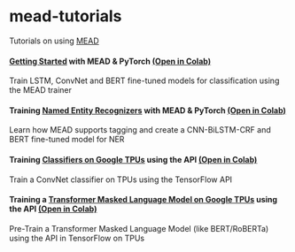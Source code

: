 # mead-tutorials
Tutorials on using [MEAD](https://github.com/dpressel/mead-baseline)


#### [Getting Started](mead_1_pytorch.ipynb) with MEAD & PyTorch [(Open in Colab)](https://colab.research.google.com/github/dpressel/mead-tutorials/blob/master/mead_1_pytorch.ipynb)

Train LSTM, ConvNet and BERT fine-tuned models for classification using the MEAD trainer

#### Training [Named Entity Recognizers](mead_2_pytorch.ipynb) with MEAD & PyTorch [(Open in Colab)](https://colab.research.google.com/github/dpressel/mead-tutorials/blob/master/mead_2_pytorch.ipynb)

Learn how MEAD supports tagging and create a CNN-BiLSTM-CRF and BERT fine-tuned model for NER

#### Training [Classifiers on Google TPUs](mead_tf_api_tpu.ipynb) using the API [(Open in Colab)](https://colab.research.google.com/github/dpressel/mead-tutorials/blob/master/mead_tf_api_tpu.ipynb)

Train a ConvNet classifier on TPUs using the TensorFlow API

#### Training a [Transformer Masked Language Model on Google TPUs](mead_transformers_tpu.ipynb) using the API [(Open in Colab)](https://colab.research.google.com/github/dpressel/mead-tutorials/blob/master/mead_transformers_tpu.ipynb)

Pre-Train a Transformer Masked Language Model (like BERT/RoBERTa) using the API in TensorFlow on TPUs
